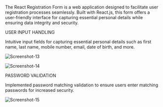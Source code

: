 
The React Registration Form is a web application designed to facilitate user registration processes seamlessly. Built with React.js, this form offers a user-friendly interface for capturing essential personal details while ensuring data integrity and security.

USER INPUT HANDLING

Intuitive input fields for capturing essential personal details such as first name, last name, mobile number, email, date of birth, and more.

![Screenshot-13](https://github.com/JothipriyaSaravanan/RegistrationForm/assets/155729866/d7069f92-c69b-44a0-a6db-8478831b3321)

![Screenshot-14](https://github.com/JothipriyaSaravanan/RegistrationForm/assets/155729866/bcdd5645-7bc7-46f4-aef4-793cfd911042)


PASSWORD VALIDATION

Implemented password matching validation to ensure users enter matching passwords for increased security.

![Screenshot-15](https://github.com/JothipriyaSaravanan/RegistrationForm/assets/155729866/7cef65d1-2053-435e-afcf-8d3a59f4b13a)


